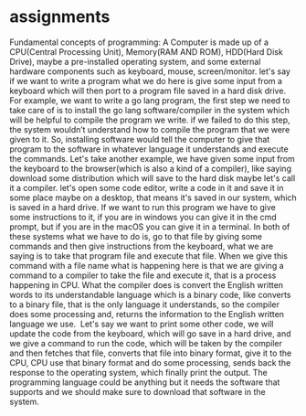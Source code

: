 # assignments
Fundamental concepts of programming:
A Computer is made up of a CPU(Central Processing Unit), Memory(RAM AND ROM), HDD(Hard Disk Drive), maybe a pre-installed operating system, and some external hardware components such as keyboard, mouse, screen/monitor. let's say if we want to write a program what we do here is give some input from a keyboard which will then port to a program file saved in a hard disk drive. For example, we want to write a go lang program, the first step we need to take care of is to install the go lang software/compiler in the system which will be helpful to compile the program we write. if we failed to do this step, the system wouldn’t understand how to compile the program that we were given to it. So, installing software would tell the computer to give that program to the software in whatever language it understands and execute the commands. Let's take another example, we have given some input from the keyboard to the browser(which is also a kind of a compiler), like saying download some distribution which will save to the hard disk maybe let's call it a compiler. let's open some code editor, write a code in it and save it in some place maybe on a desktop, that means it's saved in our system, which is saved in a hard drive. If we want to run this program we have to give some instructions to it, if you are in windows you can give it in the cmd prompt, but if you are in the macOS you can give it in a terminal. In both of these systems what we have to do is, go to that file by giving some commands and then give instructions from the keyboard, what we are saying is to take that program file and execute that file. When we give this command with a file name what is happening here is that we are giving a command to a compiler to take the file and execute it, that is a process happening in CPU. What the compiler does is convert the English written words to its understandable language which is a binary code, like converts to a binary file, that is the only language it understands, so the compiler does some processing and, returns the information to the English written language we use. 
Let's say we want to print some other code, we will update the code from the keyboard, which will go save in a hard drive, and we give a command to run the code, which will be taken by the compiler and then fetches that file, converts that file into binary format, give it to the CPU, CPU use that binary format and do some processing, sends back the response to the operating system, which finally print the output. The programming language could be anything but it needs the software that supports and we should make sure to download that software in the system. 
